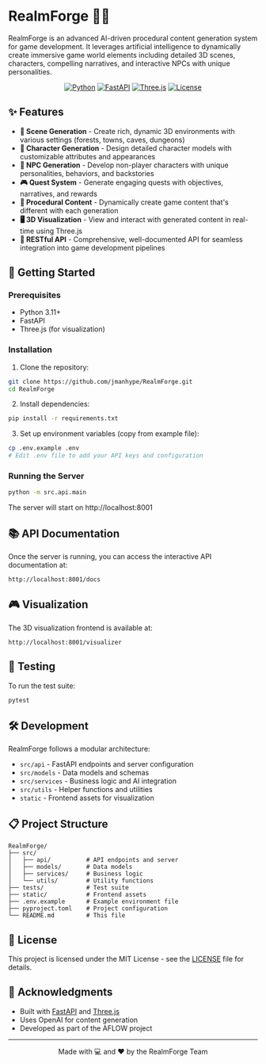 # RealmForge 🏰✨

RealmForge is an advanced AI-driven procedural content generation system for game development. It leverages artificial intelligence to dynamically create immersive game world elements including detailed 3D scenes, characters, compelling narratives, and interactive NPCs with unique personalities.

<div align="center">

[![Python](https://img.shields.io/badge/Python-3.11+-blue.svg)](https://www.python.org/downloads/)
[![FastAPI](https://img.shields.io/badge/FastAPI-Latest-009688.svg)](https://fastapi.tiangolo.com/)
[![Three.js](https://img.shields.io/badge/Three.js-Latest-black.svg)](https://threejs.org/)
[![License](https://img.shields.io/badge/License-MIT-yellow.svg)](LICENSE)

</div>

## ✨ Features

- **🌳 Scene Generation** - Create rich, dynamic 3D environments with various settings (forests, towns, caves, dungeons)
- **👤 Character Generation** - Design detailed character models with customizable attributes and appearances
- **🤖 NPC Generation** - Develop non-player characters with unique personalities, behaviors, and backstories
- **🎮 Quest System** - Generate engaging quests with objectives, narratives, and rewards
- **🔄 Procedural Content** - Dynamically create game content that's different with each generation
- **🖥️ 3D Visualization** - View and interact with generated content in real-time using Three.js
- **🔌 RESTful API** - Comprehensive, well-documented API for seamless integration into game development pipelines

## 🚀 Getting Started

### Prerequisites

- Python 3.11+
- FastAPI
- Three.js (for visualization)

### Installation

1. Clone the repository:
```bash
git clone https://github.com/jmanhype/RealmForge.git
cd RealmForge
```

2. Install dependencies:
```bash
pip install -r requirements.txt
```

3. Set up environment variables (copy from example file):
```bash
cp .env.example .env
# Edit .env file to add your API keys and configuration
```

### Running the Server

```bash
python -m src.api.main
```

The server will start on http://localhost:8001

## 📚 API Documentation

Once the server is running, you can access the interactive API documentation at:
```
http://localhost:8001/docs
```

## 🎮 Visualization

The 3D visualization frontend is available at:
```
http://localhost:8001/visualizer
```

## 🧪 Testing

To run the test suite:
```bash
pytest
```

## 🛠️ Development

RealmForge follows a modular architecture:

- `src/api` - FastAPI endpoints and server configuration
- `src/models` - Data models and schemas
- `src/services` - Business logic and AI integration
- `src/utils` - Helper functions and utilities
- `static` - Frontend assets for visualization

## 📋 Project Structure

```
RealmForge/
├── src/
│   ├── api/          # API endpoints and server
│   ├── models/       # Data models
│   ├── services/     # Business logic
│   └── utils/        # Utility functions
├── tests/            # Test suite
├── static/           # Frontend assets
├── .env.example      # Example environment file
├── pyproject.toml    # Project configuration
└── README.md         # This file
```

## 📄 License

This project is licensed under the MIT License - see the [LICENSE](LICENSE) file for details.

## 🙏 Acknowledgments

- Built with [FastAPI](https://fastapi.tiangolo.com/) and [Three.js](https://threejs.org/)
- Uses OpenAI for content generation
- Developed as part of the AFLOW project

---

<div align="center">
  <p>Made with 💻 and ❤️ by the RealmForge Team</p>
</div>
